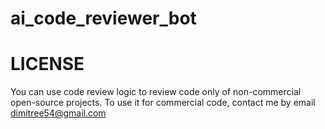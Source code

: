 # ai_code_reviewer_bot

# LICENSE
You can use code review logic to review code only of non-commercial open-source projects. To use it for commercial code, contact me by email dimitree54@gmail.com
